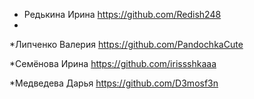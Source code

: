 * Редькина Ирина https://github.com/Redish248
* 
 *Липченко Валерия https://github.com/PandochkaCute

 *Семёнова Ирина https://github.com/irissshkaaa
 
 *Медведева Дарья https://github.com/D3mosf3n
 
